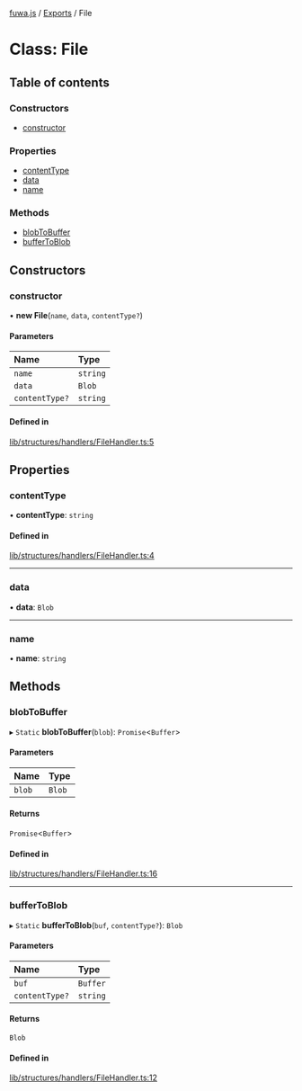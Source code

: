 [fuwa.js](../README.md) / [Exports](../modules.md) / File

# Class: File

## Table of contents

### Constructors

- [constructor](File.md#constructor)

### Properties

- [contentType](File.md#contenttype)
- [data](File.md#data)
- [name](File.md#name)

### Methods

- [blobToBuffer](File.md#blobtobuffer)
- [bufferToBlob](File.md#buffertoblob)

## Constructors

### constructor

• **new File**(`name`, `data`, `contentType?`)

#### Parameters

| Name | Type |
| :------ | :------ |
| `name` | `string` |
| `data` | `Blob` |
| `contentType?` | `string` |

#### Defined in

[lib/structures/handlers/FileHandler.ts:5](https://github.com/Fuwajs/Fuwa.js/blob/6d44e08/src/lib/structures/handlers/FileHandler.ts#L5)

## Properties

### contentType

• **contentType**: `string`

#### Defined in

[lib/structures/handlers/FileHandler.ts:4](https://github.com/Fuwajs/Fuwa.js/blob/6d44e08/src/lib/structures/handlers/FileHandler.ts#L4)

___

### data

• **data**: `Blob`

___

### name

• **name**: `string`

## Methods

### blobToBuffer

▸ `Static` **blobToBuffer**(`blob`): `Promise`<`Buffer`\>

#### Parameters

| Name | Type |
| :------ | :------ |
| `blob` | `Blob` |

#### Returns

`Promise`<`Buffer`\>

#### Defined in

[lib/structures/handlers/FileHandler.ts:16](https://github.com/Fuwajs/Fuwa.js/blob/6d44e08/src/lib/structures/handlers/FileHandler.ts#L16)

___

### bufferToBlob

▸ `Static` **bufferToBlob**(`buf`, `contentType?`): `Blob`

#### Parameters

| Name | Type |
| :------ | :------ |
| `buf` | `Buffer` |
| `contentType?` | `string` |

#### Returns

`Blob`

#### Defined in

[lib/structures/handlers/FileHandler.ts:12](https://github.com/Fuwajs/Fuwa.js/blob/6d44e08/src/lib/structures/handlers/FileHandler.ts#L12)
